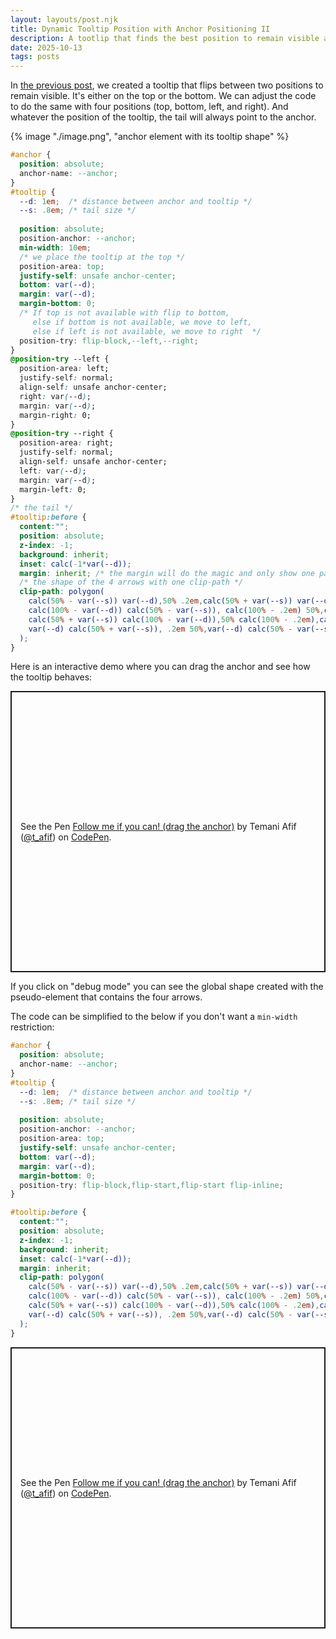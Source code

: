 ```yaml
---
layout: layouts/post.njk
title: Dynamic Tooltip Position with Anchor Positioning II
description: A tootlip that finds the best position to remain visible all the time
date: 2025-10-13
tags: posts
---
```


In [the previous post](/tooltip-anchor/), we created a tooltip that flips between two positions to remain visible. It's either on the top or the bottom. We can adjust the code to do the same with four positions (top, bottom, left, and right). And whatever the position of the tooltip, the tail will always point to the anchor.

{% image "./image.png", "anchor element with its tooltip shape" %}

```css
#anchor {
  position: absolute;
  anchor-name: --anchor;
}
#tooltip {
  --d: 1em;  /* distance between anchor and tooltip */
  --s: .8em; /* tail size */
  
  position: absolute; 
  position-anchor: --anchor;
  min-width: 10em;
  /* we place the tooltip at the top */
  position-area: top;
  justify-self: unsafe anchor-center;
  bottom: var(--d);
  margin: var(--d);
  margin-bottom: 0;
  /* If top is not available with flip to bottom, 
     else if bottom is not available, we move to left, 
     else if left is not available, we move to right  */
  position-try: flip-block,--left,--right;
}
@position-try --left {
  position-area: left;
  justify-self: normal;
  align-self: unsafe anchor-center;
  right: var(--d);
  margin: var(--d);
  margin-right: 0;
}
@position-try --right {
  position-area: right;
  justify-self: normal;
  align-self: unsafe anchor-center;
  left: var(--d);
  margin: var(--d);
  margin-left: 0;
}
/* the tail */
#tooltip:before {
  content:"";
  position: absolute;
  z-index: -1;
  background: inherit;
  inset: calc(-1*var(--d));
  margin: inherit; /* the margin will do the magic and only show one part of the shape */
  /* the shape of the 4 arrows with one clip-path */
  clip-path: polygon(
    calc(50% - var(--s)) var(--d),50% .2em,calc(50% + var(--s)) var(--d),
    calc(100% - var(--d)) calc(50% - var(--s)), calc(100% - .2em) 50%,calc(100% - var(--d)) calc(50% + var(--s)),
    calc(50% + var(--s)) calc(100% - var(--d)),50% calc(100% - .2em),calc(50% - var(--s)) calc(100% - var(--d)),
    var(--d) calc(50% + var(--s)), .2em 50%,var(--d) calc(50% - var(--s))
  );
}
```

Here is an interactive demo where you can drag the anchor and see how the tooltip behaves:

<p class="codepen" data-height="450" data-default-tab="result" data-slug-hash="QwyMrvG" data-pen-title="Follow me if you can! (drag the anchor)" data-preview="true" data-user="t_afif" style="height: 450px; box-sizing: border-box; display: flex; align-items: center; justify-content: center; border: 2px solid; margin: 1em 0; padding: 1em;">
  <span>See the Pen <a href="https://codepen.io/t_afif/pen/QwyMrvG">
  Follow me if you can! (drag the anchor)</a> by Temani Afif (<a href="https://codepen.io/t_afif">@t_afif</a>)
  on <a href="https://codepen.io">CodePen</a>.</span>
</p>

If you click on "debug mode" you can see the global shape created with the pseudo-element that contains the four arrows.

The code can be simplified to the below if you don't want a `min-width` restriction:

```css
#anchor {
  position: absolute;
  anchor-name: --anchor;
}
#tooltip {
  --d: 1em;  /* distance between anchor and tooltip */
  --s: .8em; /* tail size */
  
  position: absolute; 
  position-anchor: --anchor;
  position-area: top;
  justify-self: unsafe anchor-center;
  bottom: var(--d);
  margin: var(--d);
  margin-bottom: 0;
  position-try: flip-block,flip-start,flip-start flip-inline;
}

#tooltip:before {
  content:"";
  position: absolute;
  z-index: -1;
  background: inherit;
  inset: calc(-1*var(--d));
  margin: inherit; 
  clip-path: polygon(
    calc(50% - var(--s)) var(--d),50% .2em,calc(50% + var(--s)) var(--d),
    calc(100% - var(--d)) calc(50% - var(--s)), calc(100% - .2em) 50%,calc(100% - var(--d)) calc(50% + var(--s)),
    calc(50% + var(--s)) calc(100% - var(--d)),50% calc(100% - .2em),calc(50% - var(--s)) calc(100% - var(--d)),
    var(--d) calc(50% + var(--s)), .2em 50%,var(--d) calc(50% - var(--s))
  );
}
```

<p class="codepen" data-height="450" data-default-tab="result" data-slug-hash="pvgpxwP" data-pen-title="Follow me if you can! (drag the anchor)" data-preview="true" data-user="t_afif" style="height: 450px; box-sizing: border-box; display: flex; align-items: center; justify-content: center; border: 2px solid; margin: 1em 0; padding: 1em;">
  <span>See the Pen <a href="https://codepen.io/t_afif/pen/pvgpxwP">
  Follow me if you can! (drag the anchor)</a> by Temani Afif (<a href="https://codepen.io/t_afif">@t_afif</a>)
  on <a href="https://codepen.io">CodePen</a>.</span>
</p>
<script async src="https://public.codepenassets.com/embed/index.js"></script>